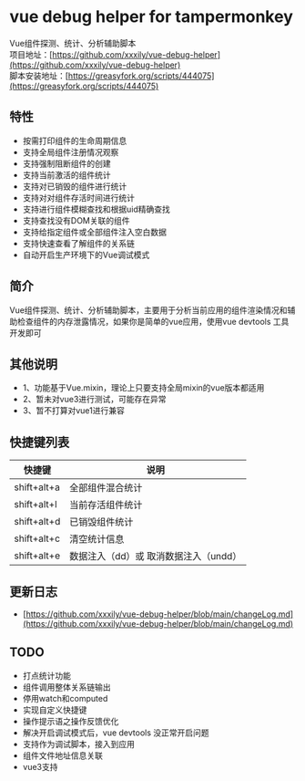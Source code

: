 # vue debug helper for tampermonkey
Vue组件探测、统计、分析辅助脚本  
项目地址：[https://github.com/xxxily/vue-debug-helper](https://github.com/xxxily/vue-debug-helper)  
脚本安装地址：[https://greasyfork.org/scripts/444075](https://greasyfork.org/scripts/444075)

## 特性
* 按需打印组件的生命周期信息
* 支持全局组件注册情况观察
* 支持强制阻断组件的创建
* 支持当前激活的组件统计
* 支持对已销毁的组件进行统计
* 支持对对组件存活时间进行统计
* 支持进行组件模糊查找和根据uid精确查找
* 支持查找没有DOM关联的组件
* 支持给指定组件或全部组件注入空白数据
* 支持快速查看了解组件的关系链
* 自动开启生产环境下的Vue调试模式

## 简介

Vue组件探测、统计、分析辅助脚本，主要用于分析当前应用的组件渲染情况和辅助检查组件的内存泄露情况，如果你是简单的vue应用，使用vue devtools 工具开发即可

## 其他说明
- 1、功能基于Vue.mixin，理论上只要支持全局mixin的vue版本都适用    
- 2、暂未对vue3进行测试，可能存在异常  
- 3、暂不打算对vue1进行兼容

## 快捷键列表
|  快捷键   | 说明    |
| --- | --- |
| shift+alt+a | 全部组件混合统计 |
| shift+alt+l | 当前存活组件统计 |
| shift+alt+d | 已销毁组件统计 |
| shift+alt+c | 清空统计信息 |
| shift+alt+e | 数据注入（dd）或 取消数据注入（undd） |

## 更新日志
* [https://github.com/xxxily/vue-debug-helper/blob/main/changeLog.md](https://github.com/xxxily/vue-debug-helper/blob/main/changeLog.md)

## TODO
* 打点统计功能
* 组件调用整体关系链输出
* 停用watch和computed
* 实现自定义快捷键
* 操作提示语之操作反馈优化
* 解决开启调试模式后，vue devtools 没正常开启问题
* 支持作为调试脚本，接入到应用
* 组件文件地址信息关联
* vue3支持